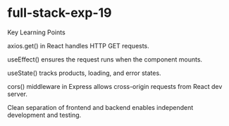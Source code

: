 # full-stack-exp-19
Key Learning Points

axios.get() in React handles HTTP GET requests.

useEffect() ensures the request runs when the component mounts.

useState() tracks products, loading, and error states.

cors() middleware in Express allows cross-origin requests from React dev server.

Clean separation of frontend and backend enables independent development and testing.
